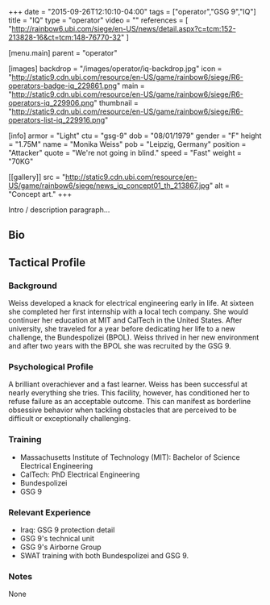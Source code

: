 +++
date = "2015-09-26T12:10:10-04:00"
tags = ["operator","GSG 9","IQ"]
title = "IQ"
type = "operator"
video = ""
references = [
  "http://rainbow6.ubi.com/siege/en-US/news/detail.aspx?c=tcm:152-213828-16&ct=tcm:148-76770-32"
]

[menu.main]
  parent = "operator"

[images]
  backdrop = "/images/operator/iq-backdrop.jpg"
  icon = "http://static9.cdn.ubi.com/resource/en-US/game/rainbow6/siege/R6-operators-badge-iq_229861.png"
  main = "http://static9.cdn.ubi.com/resource/en-US/game/rainbow6/siege/R6-operators-iq_229906.png"
  thumbnail = "http://static9.cdn.ubi.com/resource/en-US/game/rainbow6/siege/R6-operators-list-iq_229916.png"

[info]
  armor = "Light"
  ctu = "gsg-9"
  dob = "08/01/1979"
  gender = "F"
  height = "1.75M"
  name = "Monika Weiss"
  pob = "Leipzig, Germany"
  position = "Attacker"
  quote = "We're not going in blind."
  speed = "Fast"
  weight = "70KG"

[[gallery]]
  src = "http://static9.cdn.ubi.com/resource/en-US/game/rainbow6/siege/news_iq_concept01_th_213867.jpg"
  alt = "Concept art."
+++

Intro / description paragraph...<!--more-->

## Bio

## Tactical Profile

### Background

Weiss developed a knack for electrical engineering early in life. At sixteen she completed her first internship with a local tech company. She would continuer her education at MIT and CalTech in the United States. After university, she traveled for a year before dedicating her life to a new challenge, the Bundespolizei (BPOL). Weiss thrived in her new environment and after two years with the BPOL she was recruited by the GSG 9.

### Psychological Profile

A brilliant overachiever and a fast learner. Weiss has been successful at nearly everything she tries. This facility, however, has conditioned her to refuse failure as an acceptable outcome. This can manifest as borderline obsessive behavior when tackling obstacles that are perceived to be difficult or exceptionally challenging.

### Training

* Massachusetts Institute of Technology (MIT): Bachelor of Science Electrical Engineering
* CalTech: PhD Electrical Engineering
* Bundespolizei
* GSG 9

### Relevant Experience

* Iraq: GSG 9 protection detail
* GSG 9's technical unit
* GSG 9's Airborne Group
* SWAT training with both Bundespolizei and GSG 9.

### Notes

None
